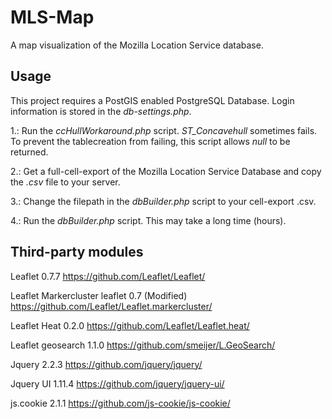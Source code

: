 # MLS-Map

A map visualization of the Mozilla Location Service database.

## Usage

This project requires a PostGIS enabled PostgreSQL Database.
Login information is stored in the _db-settings.php_.

1.: Run the _ccHullWorkaround.php_ script. _ST_Concavehull_ sometimes fails. To prevent the tablecreation from failing, this script allows _null_ to be returned.

2.: Get a full-cell-export of the Mozilla Location Service Database and copy the _.csv_ file to your server.

3.: Change the filepath in the _dbBuilder.php_ script to your cell-export .csv.

4.: Run the _dbBuilder.php_ script. This may take a long time (hours).

## Third-party modules

Leaflet 0.7.7
https://github.com/Leaflet/Leaflet/

Leaflet Markercluster leaflet 0.7 (Modified)
https://github.com/Leaflet/Leaflet.markercluster/

Leaflet Heat 0.2.0 
https://github.com/Leaflet/Leaflet.heat/

Leaflet geosearch 1.1.0
https://github.com/smeijer/L.GeoSearch/

Jquery 2.2.3
https://github.com/jquery/jquery/

Jquery UI 1.11.4
https://github.com/jquery/jquery-ui/

js.cookie 2.1.1
https://github.com/js-cookie/js-cookie/